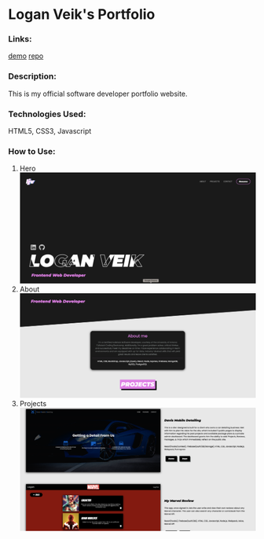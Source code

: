 # Logan Veik's Portfolio

### Links:
[demo](https://loganveik.com)
[repo](https://github.com/loganveik/loganveik_portfolio)

### Description:
This is my official software developer portfolio website.

### Technologies Used:
HTML5, CSS3, Javascript

### How to Use:
1) Hero
![hero](images/ljv-hero.png)
2) About
![about](images/ljv-abt.png)
3) Projects
![projects](images/ljv-proj.png)